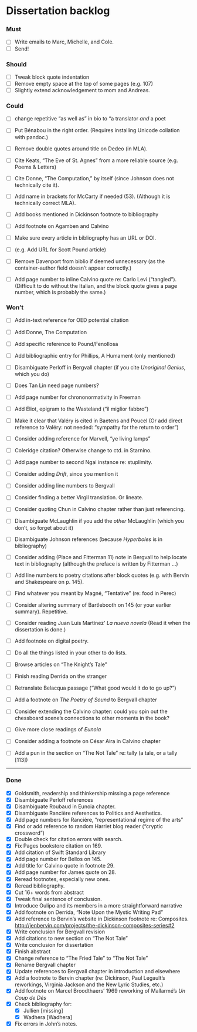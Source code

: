 # Dissertation backlog


### Must
- [ ] Write emails to Marc, Michelle, and Cole.
- [ ] Send!

### Should
- [ ] Tweak block quote indentation
- [ ] Remove empty space at the top of some pages (e.g. 107)
- [ ] Slightly extend acknowledgement to mom and Andreas.

### Could
- [ ] change repetitive “as well as” in bio to “a translator *and* a poet
- [ ] Put Bénabou in the right order. (Requires installing Unicode collation with pandoc.)
- [ ] Remove double quotes around title on Dedeo (in MLA).
- [ ] Cite Keats, “The Eve of St. Agnes” from a more reliable source (e.g. Poems & Letters)
- [ ] Cite Donne, “The Computation,” by itself (since Johnson does not technically cite it).
- [ ] Add name in brackets for McCarty if needed (53). (Although it is technically correct MLA).

- [ ] Add books mentioned in Dickinson footnote to bibliography
- [ ] Add footnote on Agamben and Calvino
- [ ] Make sure every article in bibliography has an URL or DOI.
- [ ] (e.g. Add URL for Scott Pound article)

- [ ] Remove Davenport from biblio if deemed unnecessary
      (as the container-author field doesn’t appear correctly.)
- [ ] Add page number to inline Calvino quote re: Carlo Levi (“tangled”).
(Difficult to do without the Italian, and the block quote gives a page number, which is probably the same.)

### Won’t
- [ ] Add in-text reference for OED potential citation
- [ ] Add Donne, The Computation
- [ ] Add specific reference to Pound/Fenollosa
- [ ] Add bibliographic entry for Phillips, A Humament (only mentioned)
- [ ] Disambiguate Perloff in Bergvall chapter
      (if you cite *Unoriginal Genius*, which you do)
- [ ] Does Tan Lin need page numbers?
- [ ] Add page number for chrononormativity in Freeman
- [ ] Add Eliot, epigram to the Wasteland (“il miglior fabbro”)
- [ ] Make it clear that Valéry is cited in Baetens and Poucel
      (Or add direct reference to Valéry: not needed: “sympathy for the return to order”)
- [ ] Consider adding reference for Marvell, “ye living lamps”
- [ ] Coleridge citation? Otherwise change to ctd. in Starnino.
- [ ] Add page number to second Ngai instance re: stuplimity.
- [ ] Consider adding *Drift*, since you mention it
- [ ] Consider adding line numbers to Bergvall
- [ ] Consider finding a better Virgil translation. Or lineate.
- [ ] Consider quoting Chun in Calvino chapter rather than just referencing.
- [ ] Disambiguate McLaughlin if you add the *other* McLaughlin (which you don’t, so forget about it)
- [ ] Disambiguate Johnson references (because *Hyperboles* is in bibliography)
- [ ] Consider adding (Place and Fitterman 11) note in Bergvall to help locate text
      in bibliography (although the preface is written by Fitterman ...)

- [ ] Add line numbers to poetry citations after block quotes (e.g. with Bervin and Shakespeare on p. 145).
- [ ] Find whatever you meant by Magné, “Tentative” (re: food in Perec)
- [ ] Consider altering summary of Bartlebooth on 145 (or your earlier summary).
      Repetitive.
- [ ] Consider reading Juan Luis Martínez’ *La nueva novela*
      (Read it when the dissertation is done.)
- [ ] Add footnote on digital poetry.
- [ ] Do all the things listed in your other to do lists.
- [ ] Browse articles on “The Knight’s Tale”
- [ ] Finish reading Derrida on the stranger
- [ ] Retranslate Belacqua passage (“What good would it do to go up?”)
- [ ] Add a footnote on *The Poetry of Sound* to Bergvall chapter
- [ ] Consider extending the Calvino chapter:
      could you spin out the chessboard scene’s connections
      to other moments in the book?
- [ ] Give more close readings of *Eunoia*
- [ ] Consider adding a footnote on César Aira in Calvino chapter
- [ ] Add a pun in the section on “The Not Tale” re: tally (a tale, or a tally [113])

---
### Done
- [x] Goldsmith, readership and thinkership missing a page reference
- [x] Disambiguate Perloff references
- [x] Disambiguate Roubaud in Eunoia chapter.
- [x] Disambiguate Rancière references to Politics and Aesthetics.
- [x] Add page numbers for Rancière, “representational regime of the arts”
- [x] Find or add reference to random Harriet blog reader (“cryptic crossword”)
- [x] Double check for citation errors with search.
- [x] Fix Pages bookstore citation on 169.
- [x] Add citation of Swift Standard Library
- [x] Add page number for Bellos on 145.
- [x] Add title for Calvino quote in footnote 29.
- [x] Add page number for James quote on 28.
- [x] Reread footnotes, especially new ones.
- [x] Reread bibliography.
- [x] Cut 16+ words from abstract
- [x] Tweak final sentence of conclusion.
- [x] Introduce Oulipo and its members in a more straightforward narrative
- [x] Add footnote on Derrida, “Note Upon the Mystic Writing Pad”
- [x] Add reference to Bervin’s website in Dickinson footnote re: Composites. http://jenbervin.com/projects/the-dickinson-composites-series#2
- [x] Write conclusion for Bergvall revision
- [x] Add citations to new section on “The Not Tale”
- [x] Write conclusion for dissertation
- [x] Finish abstract
- [x] Change reference to “The Fried Tale” to “The Not Tale”
- [x] Rename Bergvall chapter
- [x] Update references to Bergvall chapter in introduction and elsewhere
- [x] Add a footnote to Bervin chapter (re: Dickinson, Paul Legault’s reworkings,
      Virginia Jackson and the New Lyric Studies, etc.)
- [x] Add footnote on Marcel Broodthaers’ 1969 reworking of Mallarmé’s *Un Coup de Dés*
- [x] Check bibliography for:
  - [x] Jullien [missing]
  - [x] Wadhera [Wadhera]
- [x] Fix errors in John’s notes.
